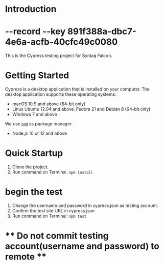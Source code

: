 # Introduction
# --record --key 891f388a-dbc7-4e6a-acfb-40cfc49c0080
This is the Cypress testing project for Syntaq Falcon.

# Getting Started

Cypress is a desktop application that is installed on your computer.
The desktop application supports these operating systems:

- macOS 10.9 and above (64-bit only)
- Linux Ubuntu 12.04 and above, Fedora 21 and Debian 8 (64-bit only)
- Windows 7 and above

We use [`npm`](https://www.npmjs.com/get-npm) as package manager.

- Node.js 10 or 12 and above

# Quick Startup

1. Clone the project.
2. Run command on Terminal: `npm install`

# begin the test

1. Change the username and password in cypress.json as testing account.
2. Confirm the test site URL in cypress.json
3. Run command on Terminal: `npm test`

# ** Do not commit testing account(username and password) to remote **
